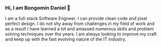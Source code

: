 ### Hi, I am Bongomin Daniel 👋

I am a full-stack Software Engneer. I can provide clean code and pixel perfect design. I do not shy away from challenges in my field of work and as a result I have learned a lot and amassed numerous skills and problem solving techniques over the years. I am always looking to improve my craft and keep up with the fast evolving nature of the IT industry.


<!--
**bongomin/bongomin** is a ✨ _special_ ✨ repository because its `README.md` (this file) appears on your GitHub profile.

Here are some ideas to get you started:

- 🔭 I’m currently working on ...
- 🌱 I’m currently learning ...
- 👯 I’m looking to collaborate on ...
- 🤔 I’m looking for help with ...
- 💬 Ask me about ...
- 📫 How to reach me: ...
- 😄 Pronouns: ...
- ⚡ Fun fact: ...
-->
